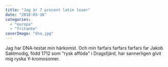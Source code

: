 ```yaml
---
title: "Jag är 7 procent latin lover"
date: "2018-03-16"
categories: 
  - "europa"
  - "fritanke"
coverImage: "dna.jpg"
---
```


Jag har DNA-testat min härkomst. Och min farfars farfars farfars far Jakob Saktmodig, född 1712 som "rysk afföda" i Dragsfjärd, har sannerligen givit mig ryska Y-kromosomer.
